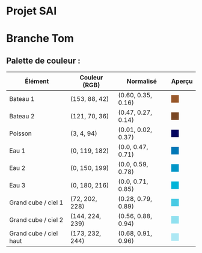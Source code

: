 # Projet SAI

# Branche Tom

## Palette de couleur :

| Élément         | Couleur (RGB)     | Normalisé        | Aperçu |
|-----------------|------------------|-----------------|---------|
| Bateau 1        | (153, 88, 42)     | (0.60, 0.35, 0.16)  | <div style="width: 20px; height: 20px; background-color: rgb(153, 88, 42);"></div> |
| Bateau 2        | (121, 70, 36)      | (0.47, 0.27, 0.14) | <div style="width: 20px; height: 20px; background-color: rgb(121, 70, 36);"></div> |
| Poisson        | (3, 4, 94)        | (0.01, 0.02, 0.37) | <div style="width: 20px; height: 20px; background-color: rgb(3, 4, 94);"></div> |
| Eau 1          | (0, 119, 182)     | (0.0, 0.47, 0.71)  | <div style="width: 20px; height: 20px; background-color: rgb(0, 119, 182);"></div> |
| Eau 2          | (0, 150, 199)     | (0.0, 0.59, 0.78)  | <div style="width: 20px; height: 20px; background-color: rgb(0, 150, 199);"></div> |
| Eau 3          | (0, 180, 216)     | (0.0, 0.71, 0.85)  | <div style="width: 20px; height: 20px; background-color: rgb(0, 180, 216);"></div> |
| Grand cube / ciel 1 | (72, 202, 228)  | (0.28, 0.79, 0.89) | <div style="width: 20px; height: 20px; background-color: rgb(72, 202, 228);"></div> |
| Grand cube / ciel 2 | (144, 224, 239) | (0.56, 0.88, 0.94) | <div style="width: 20px; height: 20px; background-color: rgb(144, 224, 239);"></div> |
| Grand cube / ciel haut | (173, 232, 244) | (0.68, 0.91, 0.96) | <div style="width: 20px; height: 20px; background-color: rgb(173, 232, 244);"></div> |
